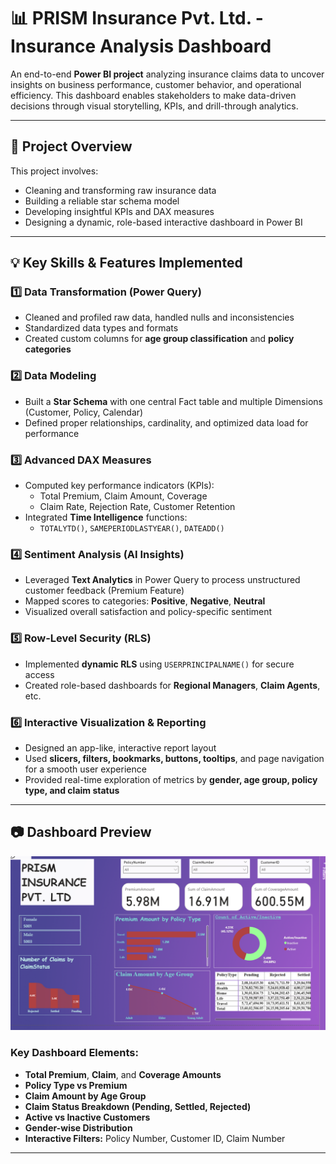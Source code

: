 # 📊 PRISM Insurance Pvt. Ltd. - Insurance Analysis Dashboard

An end-to-end **Power BI project** analyzing insurance claims data to uncover insights on business performance, customer behavior, and operational efficiency. This dashboard enables stakeholders to make data-driven decisions through visual storytelling, KPIs, and drill-through analytics.

---

## 🧠 Project Overview

This project involves:
- Cleaning and transforming raw insurance data
- Building a reliable star schema model
- Developing insightful KPIs and DAX measures
- Designing a dynamic, role-based interactive dashboard in Power BI

---

## 💡 Key Skills & Features Implemented

### 1️⃣ Data Transformation (Power Query)
- Cleaned and profiled raw data, handled nulls and inconsistencies
- Standardized data types and formats
- Created custom columns for **age group classification** and **policy categories**

### 2️⃣ Data Modeling
- Built a **Star Schema** with one central Fact table and multiple Dimensions (Customer, Policy, Calendar)
- Defined proper relationships, cardinality, and optimized data load for performance

### 3️⃣ Advanced DAX Measures
- Computed key performance indicators (KPIs):
  - Total Premium, Claim Amount, Coverage
  - Claim Rate, Rejection Rate, Customer Retention
- Integrated **Time Intelligence** functions:
  - `TOTALYTD()`, `SAMEPERIODLASTYEAR()`, `DATEADD()`

### 4️⃣ Sentiment Analysis (AI Insights)
- Leveraged **Text Analytics** in Power Query to process unstructured customer feedback (Premium Feature)
- Mapped scores to categories: **Positive**, **Negative**, **Neutral**
- Visualized overall satisfaction and policy-specific sentiment

### 5️⃣ Row-Level Security (RLS)
- Implemented **dynamic RLS** using `USERPRINCIPALNAME()` for secure access
- Created role-based dashboards for **Regional Managers**, **Claim Agents**, etc.

### 6️⃣ Interactive Visualization & Reporting
- Designed an app-like, interactive report layout
- Used **slicers, filters, bookmarks, buttons, tooltips**, and page navigation for a smooth user experience
- Provided real-time exploration of metrics by **gender, age group, policy type, and claim status**

---

## 📷 Dashboard Preview

![Insurance Dashboard](insurance-db-analysis.png)

### Key Dashboard Elements:
- **Total Premium**, **Claim**, and **Coverage Amounts**
- **Policy Type vs Premium**
- **Claim Amount by Age Group**
- **Claim Status Breakdown (Pending, Settled, Rejected)**
- **Active vs Inactive Customers**
- **Gender-wise Distribution**
- **Interactive Filters:** Policy Number, Customer ID, Claim Number

---


